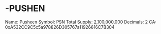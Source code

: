# -PUSHEN
Name: Pusheen Symbol: PSN Total Supply: 2,100,000,000 Decimals: 2 CA: 0xA532CC9C5c5a978826D305767a11926616C7B304
